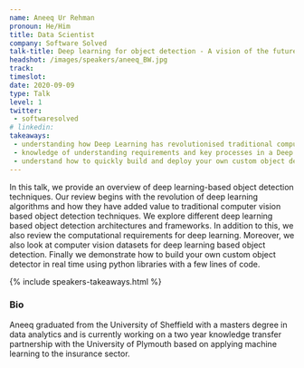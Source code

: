 ```yaml
---
name: Aneeq Ur Rehman
pronoun: He/Him
title: Data Scientist
company: Software Solved
talk-title: Deep learning for object detection - A vision of the future
headshot: /images/speakers/aneeq_BW.jpg
track: 
timeslot: 
date: 2020-09-09
type: Talk
level: 1
twitter:
 - softwaresolved
# linkedin: 
takeaways:
 - understanding how Deep Learning has revolutionised traditional computer vision
 - knowledge of understanding requirements and key processes in a Deep Learning based custom object detection framework
 - understand how to quickly build and deploy your own custom object detector with few lines of codes and some resources for additional help
---
```


<p>In this talk, we provide an overview of deep learning-based object detection techniques. Our review begins with the revolution 
of deep learning algorithms and how they have added value to traditional computer vision based object detection techniques. We 
explore different deep learning based object detection architectures and frameworks. In addition to this, we also review the 
computational requirements for deep learning. Moreover, we also look at  computer vision datasets for deep learning based object detection. 
Finally we demonstrate how to build your own custom object detector in real time using python libraries with a few lines of code.</p>

{% include speakers-takeaways.html %}

<h3>Bio</h3>
<p>Aneeq graduated from the University of Sheffield with a masters degree in data analytics and is currently working on a two year 
knowledge transfer partnership with the University of Plymouth based on applying machine learning to the insurance sector.</p>